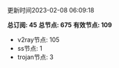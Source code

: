 更新时间2023-02-08 06:09:18

**总订阅: 45**
**总节点: 675**
**有效节点: 109**
- v2ray节点: 105
- ss节点: 1
- trojan节点: 3
